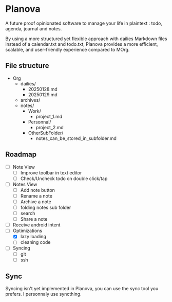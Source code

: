 # Planova

A future proof opinionated software to manage your life in plaintext : todo, agenda, journal and notes.

By using a more structured yet flexible approach with dailies Markdown files instead of a calendar.txt and todo.txt, Planova provides a more efficient, scalable, and user-friendly experience compared to MOrg.

## File structure

- Org
  - dailies/
    - 20250128.md
    - 20250129.md
  - archives/
  - notes/
    - Work/
      - project_1.md
    - Personnal/
      - project_2.md
    - OtherSubFolder/
      - notes_can_be_stored_in_subfolder.md

## Roadmap

- [ ] Note View
  - [ ] Improve toolbar in text editor
  - [ ] Check/Uncheck todo on double click/tap
- [ ] Notes View
  - [ ] Add note button
  - [ ] Rename a note
  - [ ] Archive a note
  - [ ] folding notes sub folder
  - [ ] search
  - [ ] Share a note 
- [ ] Receive android intent
- [ ] Optimizations
  - [x] lazy loading
  - [ ] cleaning code
- [ ] Syncing
  - [ ] git
  - [ ] ssh

## Sync

Syncing isn't yet implemented in Planova, you can use the sync tool you prefers. I personnaly use syncthing.

